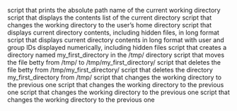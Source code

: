 script that prints the absolute path name of the current working directory
script that displays the contents list of the current directory
script that changes the working directory to the user’s home directory
script that displays current directory contents, including hidden files, in long format
script that displays current directory contents in long format with user and group IDs displayed numerically, including hidden files
script that creates a directory named my_first_directory in the /tmp/ directory
script that moves the file betty from /tmp/ to /tmp/my_first_directory/
script that deletes the file betty from /tmp/my_first_directory/
script that deletes the directory my_first_directory from /tmp/
script that changes the working directory to the previous one
script that changes the working directory to the previous one
script that changes the working directory to the previous one
script that changes the working directory to the previous one
